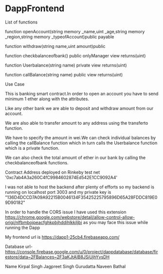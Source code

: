 # DappFrontend
List of functions

function openAccount(string memory _name,uint _age,string memory _region,string memory _typeofAccount)public payable

function withdraw(string name,uint amount)public

function checkbalanceofbank() public onlyManager view returns(uint)

function Userbalance(string name) private view returns(uint)

function callBalance(string name) public view returns(uint)

Use Case

This is banking smart contract.In order to open an account you have to send minimum 1 ether along with the attributes.

Like any other bank we are able to deposit and withdraw amount from our account.

We are also able to transfer amount to any address using the transferto function.

We have to specify the amount in wei.We can check individual balances by calling the callBalance function which in turn calls the Userbalance function which is a private function.

We can also check the total amount of ether in our bank by calling the checkbalanceofbank functions.

Contract Address deployed on Rinkeby test net '0xc7ab4A3a260C4fC9984602874Ed542E1CC9092A4'

I was not able to host the backend after plenty of efforts so my backend is running on localhost port 3003 and my private key is "136D4DCCD7A09A92215B0046134F35425225795896D65A28FDDC819E09D90182"

In order to handle the CORS issue I have used this extension https://chrome.google.com/webstore/detail/allow-control-allow-origi/nlfbmbojpeacfghkpbjhddihlkkiljbi as you may face this issue while running the Dapp

My frontend url is https://dapp1-25cb4.firebaseapp.com/

Database url-https://console.firebase.google.com/u/0/project/dappdatabase/database/firestore/data~2FBalances~2F3aKJtAIB8JSiUjhYvsDH

Name Kirpal Singh Jagpreet Singh Gurudatta Naveen Bathal
